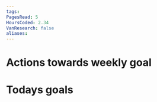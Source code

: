 ```yaml
---
tags: 
PagesRead: 5
HoursCoded: 2.34
VanResearch: false
aliases:
---
```

# Actions towards weekly goal
# Todays goals